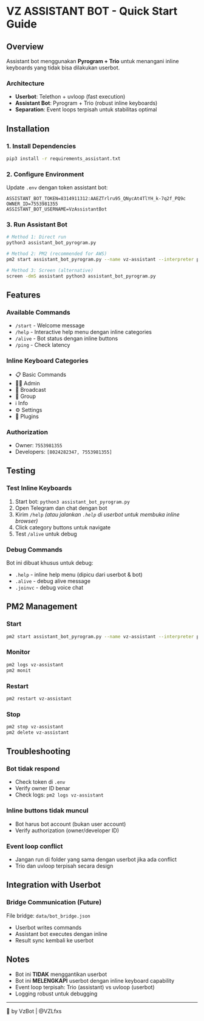 # VZ ASSISTANT BOT - Quick Start Guide

## Overview
Assistant bot menggunakan **Pyrogram + Trio** untuk menangani inline keyboards yang tidak bisa dilakukan userbot.

### Architecture
- **Userbot**: Telethon + uvloop (fast execution)
- **Assistant Bot**: Pyrogram + Trio (robust inline keyboards)
- **Separation**: Event loops terpisah untuk stabilitas optimal

## Installation

### 1. Install Dependencies
```bash
pip3 install -r requirements_assistant.txt
```

### 2. Configure Environment
Update `.env` dengan token assistant bot:
```env
ASSISTANT_BOT_TOKEN=8314911312:AAEZTrlru95_QNycAt4TlYH_k-7q2f_PQ9c
OWNER_ID=7553981355
ASSISTANT_BOT_USERNAME=VzAssistantBot
```

### 3. Run Assistant Bot
```bash
# Method 1: Direct run
python3 assistant_bot_pyrogram.py

# Method 2: PM2 (recommended for AWS)
pm2 start assistant_bot_pyrogram.py --name vz-assistant --interpreter python3

# Method 3: Screen (alternative)
screen -dmS assistant python3 assistant_bot_pyrogram.py
```

## Features

### Available Commands
- `/start` - Welcome message
- `/help` - Interactive help menu dengan inline categories
- `/alive` - Bot status dengan inline buttons
- `/ping` - Check latency

### Inline Keyboard Categories
- 📋 Basic Commands
- 👨‍💼 Admin
- 📡 Broadcast
- 👥 Group
- ℹ️ Info
- ⚙️ Settings
- 🔧 Plugins

### Authorization
- Owner: `7553981355`
- Developers: `[8024282347, 7553981355]`

## Testing

### Test Inline Keyboards
1. Start bot: `python3 assistant_bot_pyrogram.py`
2. Open Telegram dan chat dengan bot
3. Kirim `/help` *(atau jalankan `.help` di userbot untuk membuka inline browser)*
4. Click category buttons untuk navigate
5. Test `/alive` untuk debug

### Debug Commands
Bot ini dibuat khusus untuk debug:
- `.help` - inline help menu (dipicu dari userbot & bot)
- `.alive` - debug alive message
- `.joinvc` - debug voice chat

## PM2 Management

### Start
```bash
pm2 start assistant_bot_pyrogram.py --name vz-assistant --interpreter python3
```

### Monitor
```bash
pm2 logs vz-assistant
pm2 monit
```

### Restart
```bash
pm2 restart vz-assistant
```

### Stop
```bash
pm2 stop vz-assistant
pm2 delete vz-assistant
```

## Troubleshooting

### Bot tidak respond
- Check token di `.env`
- Verify owner ID benar
- Check logs: `pm2 logs vz-assistant`

### Inline buttons tidak muncul
- Bot harus bot account (bukan user account)
- Verify authorization (owner/developer ID)

### Event loop conflict
- Jangan run di folder yang sama dengan userbot jika ada conflict
- Trio dan uvloop terpisah secara design

## Integration with Userbot

### Bridge Communication (Future)
File bridge: `data/bot_bridge.json`
- Userbot writes commands
- Assistant bot executes dengan inline
- Result sync kembali ke userbot

## Notes
- Bot ini **TIDAK** menggantikan userbot
- Bot ini **MELENGKAPI** userbot dengan inline keyboard capability
- Event loop terpisah: Trio (assistant) vs uvloop (userbot)
- Logging robust untuk debugging

---
🤖 by VzBot | @VZLfxs
